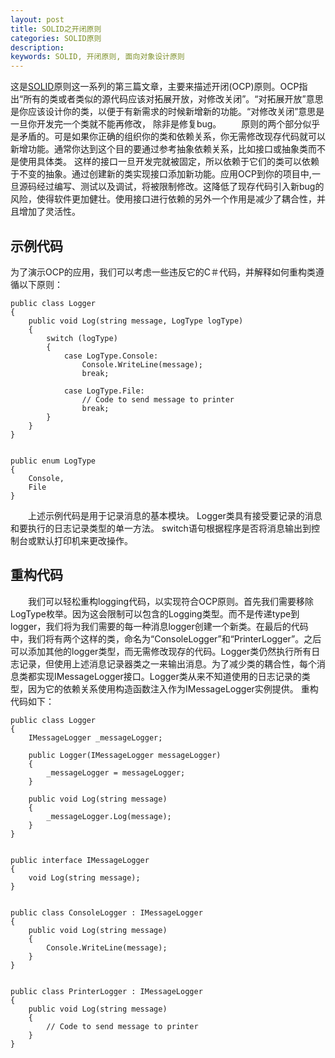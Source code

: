```yaml
---
layout: post
title: SOLID之开闭原则
categories: SOLID原则
description: 
keywords: SOLID, 开闭原则, 面向对象设计原则
---
```


这是[SOLID](http://www.jianshu.com/nb/12439227)原则这一系列的第三篇文章，主要来描述开闭(OCP)原则。OCP指出“所有的类或者类似的源代码应该对拓展开放，对修改关闭”。“对拓展开放”意思是你应该设计你的类，以便于有新需求的时候新增新的功能。“对修改关闭”意思是一旦你开发完一个类就不能再修改， 除非是修复bug。
  原则的两个部分似乎是矛盾的。可是如果你正确的组织你的类和依赖关系，你无需修改现存代码就可以新增功能。通常你达到这个目的要通过参考抽象依赖关系，比如接口或抽象类而不是使用具体类。 这样的接口一旦开发完就被固定，所以依赖于它们的类可以依赖于不变的抽象。通过创建新的类实现接口添加新功能。应用OCP到你的项目中,一旦源码经过编写、测试以及调试，将被限制修改。这降低了现存代码引入新bug的风险，使得软件更加健壮。使用接口进行依赖的另外一个作用是减少了耦合性，并且增加了灵活性。

## 示例代码
为了演示OCP的应用，我们可以考虑一些违反它的C＃代码，并解释如何重构类遵循以下原则：
```
public class Logger
{
    public void Log(string message, LogType logType)
    {
        switch (logType)
        {
            case LogType.Console:
                Console.WriteLine(message);
                break;
 
            case LogType.File:
                // Code to send message to printer
                break;
        }
    }
}
 
 
public enum LogType
{
    Console,
    File
}
```

  上述示例代码是用于记录消息的基本模块。 Logger类具有接受要记录的消息和要执行的日志记录类型的单一方法。 switch语句根据程序是否将消息输出到控制台或默认打印机来更改操作。

## 重构代码
  我们可以轻松重构logging代码，以实现符合OCP原则。首先我们需要移除LogType枚举。因为这会限制可以包含的Logging类型。而不是传递type到logger，我们将为我们需要的每一种消息logger创建一个新类。在最后的代码中，我们将有两个这样的类，命名为“ConsoleLogger”和“PrinterLogger”。之后可以添加其他的logger类型，而无需修改现存的代码。Logger类仍然执行所有日志记录，但使用上述消息记录器类之一来输出消息。为了减少类的耦合性，每个消息类都实现IMessageLogger接口。Logger类从来不知道使用的日志记录的类型，因为它的依赖关系使用构造函数注入作为IMessageLogger实例提供。
重构代码如下：
```
public class Logger
{
    IMessageLogger _messageLogger;
 
    public Logger(IMessageLogger messageLogger)
    {
        _messageLogger = messageLogger;
    }
 
    public void Log(string message)
    {
        _messageLogger.Log(message);
    }
}
 
 
public interface IMessageLogger
{
    void Log(string message);
}
 
 
public class ConsoleLogger : IMessageLogger
{
    public void Log(string message)
    {
        Console.WriteLine(message);
    }
}
 
 
public class PrinterLogger : IMessageLogger
{
    public void Log(string message)
    {
        // Code to send message to printer
    }
}
```